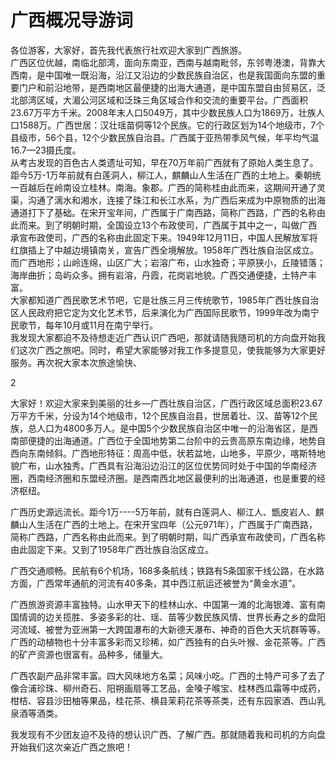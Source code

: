 # 广西概况导游词  
各位游客，大家好，首先我代表旅行社欢迎大家到广西旅游。  
广西区位优越，南临北部湾，面向东南亚，西南与越南毗邻，东邻粤港澳，背靠大西南，是中国唯一既沿海，沿江又沿边的少数民族自治区，也是我国面向东盟的重要门户和前沿地带，是西南地区最便捷的出海大通道，是中国东盟自由贸易区，泛北部湾区域，大湄公河区域和泛珠三角区域合作和交流的重要平台。广西面积23.67万平方千米。2008年末人口5049万，其中少数民族人口为1869万，壮族人口1588万。广西世居：汉壮瑶苗侗等12个民族。它的行政区划为14个地级市，7个县级市，56个县，12个少数民族自治县。广西属于亚热带季风气候，年平均气温16.7—23摄氏度。  
从考古发现的百色古人类遗址可知，早在70万年前广西就有了原始人类生息了。距今5万-1万年前就有白莲洞人，柳江人，麒麟山人生活在广西的土地上。秦朝统一百越后在岭南设立桂林。南海。象郡。广西的简称桂由此而来，这期间开通了灵渠，沟通了漓水和湘水，连接了珠江和长江水系，为广西后来成为中原物质的出海通道打下了基础。在宋开宝年间，广西属于广南西路，简称广西路，广西的名称由此而来。到了明朝时期，全国设立13个布政使司，广西属于其中之一，叫做广西承宣布政使司，广西的名称由此固定下来。1949年12月11日，中国人民解放军将红旗插上了中越边境镇南关，宣告广西全境解放。1958年广西壮族自治区成立。  
而广西地形；山岭连绵，山区广大；岩溶广布，山水独奇；平原狭小，丘陵错落；海岸曲折；岛屿众多。拥有岩溶，丹霞，花岗岩地貌。广西交通便捷，土特产丰富。  
大家都知道广西民歌艺术节吧，它是壮族三月三传统歌节，1985年广西壮族自治区人民政府把它定为文化艺术节，后来演化为广西国际民歌节，1999年改为南宁民歌节，每年10月或11月在南宁举行。  
我发现大家都迫不及待想走近广西认识广西吧，那就请随我随司机的方向盘开始我们这次广西之旅吧。同时，希望大家能够对我工作多提意见，使我能够为大家更好服务。再次祝大家本次旅途愉快、  

2  

大家好！欢迎大家来到美丽的壮乡—广西壮族自治区，广西行政区域总面积23.67万平方千米，分设为14个地级市，12个民族自治县，世居着壮、汉、苗等12个民族，总人口为4800多万人。是中国5个少数民族自治区中唯一的沿海省区，是西南部便捷的出海通道。广西位于全国地势第二台阶中的云贵高原东南边缘，地势自西向东南倾斜。广西地形特征：周高中低，状若盆地，山地多，平原少，喀斯特地貌广布，山水独秀。广西具有沿海沿边沿江的区位优势同时处于中国的华南经济圈，西南经济圈和东盟经济圈。是西南西北地区最便利的出海通道，也是重要的经济枢纽。  

广西历史源远流长。距今1万----5万年前，就有白莲洞人、柳江人、甑皮岩人、麒麟山人生活在广西的土地上。在宋开宝四年（公元971年），广西属于广南西路，简称广西路，广西名称由此而来。到了明朝时期，叫广西承宣布政使司，广西名称由此固定下来。又到了1958年广西壮族自治区成立。  

广西交通顺畅。民航有6个机场，168多条航线；铁路有5条国家干线公路，在水路方面，广西常年通航的河流有40多条，其中西江航运还被誉为“黄金水道”。  

广西旅游资源丰富独特。山水甲天下的桂林山水、中国第一滩的北海银滩、富有南国情调的边关揽胜、多姿多彩的壮、瑶、苗等少数民族风情、世界长寿之乡的盘阳河流域、被誉为亚洲第一大跨国瀑布的大新德天瀑布、神奇的百色大天坑群等等。广西的动植物也十分丰富多彩而又珍稀，如广西独有的白头叶猴、金花茶等。广西的矿产资源也很富有。品种多，储量大。  

广西农副产品非常丰富。四大风味地方名菜；风味小吃。广西的土特产可多了去了像合浦珍珠、柳州奇石、阳朔画扇等工艺品，金嗓子喉宝、桂林西瓜霜等中成药，柑桔、容县沙田柚等果品，桂花茶、横县茉莉花茶等茶类，还有东园家酒、西山乳泉酒等酒类。  

我发现有不少团友迫不及待的想认识广西、了解广西。那就随着我和司机的方向盘开始我们这次亲近广西之旅吧！  
